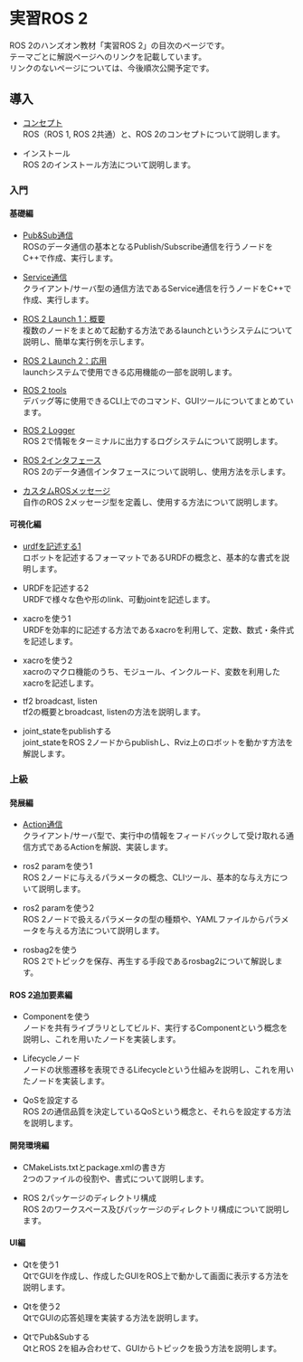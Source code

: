 # 実習ROS 2

ROS 2のハンズオン教材「実習ROS 2」の目次のページです。  
テーマごとに解説ページへのリンクを記載しています。  
リンクのないページについては、今後順次公開予定です。

## 導入

- [コンセプト](https://qiita.com/s-kitajima/items/09a9e3885bf83b1f8c05)  
  ROS（ROS 1, ROS 2共通）と、ROS 2のコンセプトについて説明します。

- インストール  
  ROS 2のインストール方法について説明します。

### 入門

#### 基礎編

- [Pub&Sub通信](https://qiita.com/s-kitajima/items/5a4d7f06413120010e6b)  
  ROSのデータ通信の基本となるPublish/Subscribe通信を行うノードをC++で作成、実行します。

- [Service通信](https://qiita.com/s-kitajima/items/29607ff86a656e4d6099)  
  クライアント/サーバ型の通信方法であるService通信を行うノードをC++で作成、実行します。

- [ROS 2 Launch 1：概要](https://qiita.com/s-kitajima/items/3b17d1c4a248299cc026)  
  複数のノードをまとめて起動する方法であるlaunchというシステムについて説明し、簡単な実行例を示します。

- [ROS 2 Launch 2：応用](https://qiita.com/s-kitajima/items/ef113900656aa2ba4f59)  
  launchシステムで使用できる応用機能の一部を説明します。

- [ROS 2 tools](https://qiita.com/s-kubota/items/e9d69b44d6659d44e95c)  
  デバッグ等に使用できるCLI上でのコマンド、GUIツールについてまとめています。

- [ROS 2 Logger](https://qiita.com/s-kitajima/items/42bf046f4a3de95147d8)  
  ROS 2で情報をターミナルに出力するログシステムについて説明します。

- [ROS 2インタフェース](https://qiita.com/s-kubota/items/b17bce1c5f2cfe8a93b9)  
  ROS 2のデータ通信インタフェースについて説明し、使用方法を示します。

- [カスタムROSメッセージ](https://qiita.com/s-kubota/items/eeaa1914055415d5792b)  
  自作のROS 2メッセージ型を定義し、使用する方法について説明します。

#### 可視化編

- [urdfを記述する1](https://qiita.com/esol-h-matsumoto/items/13e5f278244fd6b576c6)  
  ロボットを記述するフォーマットであるURDFの概念と、基本的な書式を説明します。

- URDFを記述する2  
  URDFで様々な色や形のlink、可動jointを記述します。

- xacroを使う1  
  URDFを効率的に記述する方法であるxacroを利用して、定数、数式・条件式を記述します。

- xacroを使う2  
  xacroのマクロ機能のうち、モジュール、インクルード、変数を利用したxacroを記述します。

- tf2 broadcast, listen  
  tf2の概要とbroadcast, listenの方法を説明します。

- joint_stateをpublishする  
  joint_stateをROS 2ノードからpublishし、Rviz上のロボットを動かす方法を解説します。

### 上級

#### 発展編

- [Action通信](https://qiita.com/s-kitajima/items/6f9f544010d49fdbe1d5)  
  クライアント/サーバ型で、実行中の情報をフィードバックして受け取れる通信方式であるActionを解説、実装します。

- ros2 paramを使う1  
  ROS 2ノードに与えるパラメータの概念、CLIツール、基本的な与え方について説明します。

- ros2 paramを使う2  
  ROS 2ノードで扱えるパラメータの型の種類や、YAMLファイルからパラメータを与える方法について説明します。

- rosbag2を使う  
  ROS 2でトピックを保存、再生する手段であるrosbag2について解説します。

#### ROS 2追加要素編

- Componentを使う  
  ノードを共有ライブラリとしてビルド、実行するComponentという概念を説明し、これを用いたノードを実装します。

- Lifecycleノード  
  ノードの状態遷移を表現できるLifecycleという仕組みを説明し、これを用いたノードを実装します。

- QoSを設定する  
  ROS 2の通信品質を決定しているQoSという概念と、それらを設定する方法を説明します。

#### 開発環境編

- CMakeLists.txtとpackage.xmlの書き方  
  2つのファイルの役割や、書式について説明します。

- ROS 2パッケージのディレクトリ構成  
  ROS 2のワークスペース及びパッケージのディレクトリ構成について説明します。

#### UI編

- Qtを使う1  
  QtでGUIを作成し、作成したGUIをROS上で動かして画面に表示する方法を説明します。

- Qtを使う2  
  QtでGUIの応答処理を実装する方法を説明します。

- QtでPub&Subする  
  QtとROS 2を組み合わせて、GUIからトピックを扱う方法を説明します。
